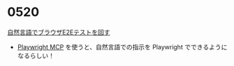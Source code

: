 # 0520

[自然言語でブラウザE2Eテストを回す](https://zenn.dev/beenos_tech/articles/natural-language-e2e-test)

- [Playwright MCP](https://github.com/microsoft/playwright-mcp) を使うと、自然言語での指示を Playwright でできるようになるらしい！
